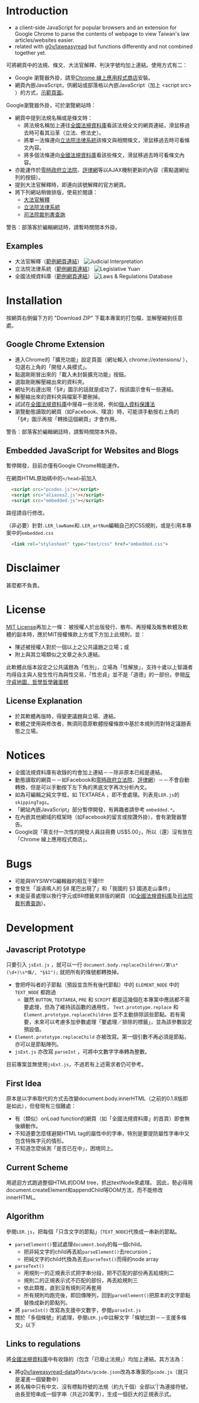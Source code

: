 # Introduction
* a client-side JavaScript for popular browsers and an extension for Google Chrome to parse the contents of webpage to view Taiwan's law articles/websites easier.
* related with [g0v/laweasyread](https://github.com/g0v/laweasyread) but functions differently and not combined together yet.

可將網頁中的法規、條文、大法官解釋、判決字號均加上連結。使用方式有二：
* Google 瀏覽器外掛，請至[Chrome 線上應用程式商店](https://chrome.google.com/webstore/detail/法規亦毒氣/iedodmlnmhobigohbkalkkjlbmdkjalj)安裝。
* 網頁內嵌JavaScript，供網站或部落格以內嵌JavaScript（加上 &lt;script src&gt; ）的方式，[示範頁面](http://kong0107.github.io/zhLawEasyRead)。

Google瀏覽器外掛，可於瀏覽網站時：
* 網頁中提到法規名稱或是條文時：
    * 將法規名稱加上連往[全國法規資料庫](http://law.moj.gov.tw/)看該法規全文的網頁連結，滑鼠移過去時可看其沿革（立法、修法史）。
    * 將單一法條連向[立法院法律系統](http://lis.ly.gov.tw/lgcgi/lglaw)該條文與相關條文，滑鼠移過去時可看條文內容。
    * 將多個法條連向[全國法規資料庫](http://law.moj.gov.tw/)看該些條文，滑鼠移過去時可看條文內容。
* 亦能運作於[零時政府立法院](http://ly.g0v.tw.jit.su/)、[評律網](http://www.pingluweb.com/)等以AJAX機制更新的內容（需點選網址列的按鈕）。
* 提到大法官解釋時，即連向該號解釋的官方網頁。
* 將下列網站稍做排版，使易於閱讀：
    * [大法官解釋](http://www.judicial.gov.tw/constitutionalcourt/p03.asp)
    * [立法院法律系統](http://lis.ly.gov.tw/lgcgi/lglaw)
    * [司法院裁判書查詢](http://jirs.judicial.gov.tw/FJUD/)
    
警告：部落客於編輯網誌時，請暫時關閉本外掛。

## Examples
* 大法官解釋（[範例網頁連結](http://www.judicial.gov.tw/constitutionalcourt/p03_01.asp?expno=617)）
![Judicial Interpretation](http://images.plurk.com/kAGZ-22KieXBnFHCtsKe8DBiD8u.jpg)
* 立法院法律系統（[範例網頁連結](http://lis.ly.gov.tw/lghtml/lawstat/reason2/01183100110400.htm)）
![Legislative Yuan](http://images.plurk.com/kAGZ-5bvO4HGPifAXwkDU9CAs3y.jpg)
* 全國法規資料庫（[範例網頁連結](http://law.moj.gov.tw/LawClass/LawSearchNo.aspx?PC=B0000001&SNo=1079.4,1079.5)）
![Laws & Regulations Database](https://fbcdn-sphotos-h-a.akamaihd.net/hphotos-ak-ash4/1014200_10152542008401393_14309567_n.jpg)

# Installation
按網頁右側偏下方的 "Download ZIP" 下載本專案的打包檔，並解壓縮到任意處。

## Google Chrome Extension
* 進入Chrome的「擴充功能」設定頁面（網址輸入 chrome://extensions/ ），勾選右上角的「開發人員模式」。
* 點選剛剛冒出來的「載入未封裝擴充功能」按鈕。
* 選取剛剛解壓縮出來的資料夾。
* 網址列右邊出現「§#」圖示的話就是成功了，按該圖示會有一些連結。
* 解壓縮出來的資料夾與檔案不要刪掉。
* 試試在[全國法規資料庫](http://law.moj.gov.tw/)中搜尋一些法規，例如[個人資料保護法](http://law.moj.gov.tw/LawClass/LawAll.aspx?PCode=I0050021)
* 瀏覽動態讀取的網頁（如Facebook、噗浪）時，可能須手動按右上角的「§#」圖示再按「轉換這個網頁」才會作用。

警告：部落客於編輯網誌時，請暫時關閉本外掛。

## Embedded JavaScript for Websites and Blogs
暫停開發，目前亦僅有Google Chrome稍能運作。

在網頁HTML原始碼中的`</head>`前加入
```html
  <script src="pcodes.js"></script>
  <script src="aliases2.js"></script>
  <script src="embedded.js"></script>
```
路徑請自行修改。

（非必要）針對`.LER_lawName`和`.LER_artNum`編輯自己的CSS規則，或是引用本專案中的`embedded.css`
```html
  <link rel="stylesheet" type="text/css" href="embedded.css">
```

# Disclaimer
甚麼都不負責。

# License
[MIT License](http://en.wikipedia.org/wiki/MIT_License)再加上一條：
被授權人於出版發行、散布、再授權及販售軟體及軟體的副本時，應於MIT授權條款上方或下方加上此規則，並：
* 陳述被授權人對於一個以上之公共議題之立場；或
* 附上與其立場類似之文章之永久連結。

此軟體此版本設定之公共議題為「性別」，立場為「性解放」，支持十歲以上智識者均得自主與人發生性行為與性交易，「性忠貞」並不是「道德」的一部份。參閱[反守貞地圖．哲學哲學雞蛋糕](http://phiphicake.blogspot.tw/2013/06/blog-post_4.html)

## License Explanation
* 於其軟體再版時，得變更議題與立場、連結。
* 軟體之使用與修改者，無須同意原軟體授權條款中基於本規則而對特定議題表態之立場。

# Notices
* 全國法規資料庫有收錄的均會加上連結－－除非原本已經是連結。
* 動態讀取的網頁－－如Facebook和[零時政府立法院](http://ly.g0v.tw.jit.su/)、[評律網](http://www.pingluweb.com/)）－－不會自動轉換，但是可以手動按下左下角的黑底文字再次分析內文。
* 如為可編輯之純文字框，如 TEXTAREA ，即不會處理。列表見`LER.js`的`skippingTags`。
* 「網站內嵌JavaScript」部分暫停開發，有興趣者請參考 `embedded.*`。
* 在內嵌其他網域的框架時（如Facebook的留言或按讚外掛），會有瀏覽器警告。
* Google說「需支付一次性的開發人員註冊費 US$5.00」，所以（還）沒有放在「Chrome 線上應用程式商店」。

# Bugs
* 可能與WYSIWYG編輯器的相互干擾!!!!
* 會發生「漩渦鳴人的 §8 尾巴出現了」和「我國的 §3 國道走山事件」
* 未能妥善處理以換行字元或BR標籤來排版的網頁（如[全國法規資料庫](http://law.moj.gov.tw/)及[司法院裁判書查詢](http://jirs.judicial.gov.tw/FJUD/)）。

# Development

## Javascript Prototype
只要引入 `jsExt.js` ，就可以一行
`document.body.replaceChildren(/第\s*(\d+)\s*條/, "§$1");`
就把所有的條號都轉換掉。

* 會把呼叫者的子節點（預設並含所有後代節點）中的 `ELEMENT_NODE` 中的 `TEXT_NODE` 都跑過
    * 雖然 `BUTTON`, `TEXTAREA`, `PRE` 和 `SCRIPT` 都是這幾個在本專案中應該都不需要處理，但為了維持該函數的通用性， `Text.prototype.replace` 和 `Element.prototype.replaceChildren` 並不主動排除該些節點。若有需要，未來可以考慮多加參數處理「要處理／排除的標籤」，並為該參數設定預設值。
* `Element.prototype.replaceChild` 亦被改寫。第一個引數不再必須是節點，亦可以是節點陣列。
* `jsExt.js` 亦改寫 `parseInt` ，可將中文數字字串轉為整數。

目前專案並無使用`jsExt.js`，不過若有上述需求者仍可參考。

## First Idea
原本是以字串取代的方式去改變document.body.innerHTML（之前的0.1.8版即是如此），但發現有三個難處：
* 有（類似）onLoad function的網頁（如「全國法規資料庫」的首頁）即會無後續動作。
* 不知道要怎麼樣避開HTML tag的屬性中的字串，特別是要提防屬性字串中又包含特殊字元的情形。
* 不知道怎麼偵測「是否已在<a />中」，困境同上。

## Current Scheme
用遞迴方式跑過整個HTML的DOM tree，抓出textNode來處理。
因此，勢必得用document.createElement和appendChild等DOM方法，而不能修改innerHTML。

## Algorithm
參閱`LER.js`，把每個「只含文字的節點」（`TEXT_NODE`)代換成一串新的節點。

* `parseElement()`嘗試處理`document.body`的每一個child。
    * 把非純文字的child再丟給`parseElement()`去recursion；
    * 把純文字的child代換為丟去`parseText()`而得的node array 
* `parseText()`
    * 用規則一的正規表示式把字串分段，把不匹配的部份再丟給規則二
    * 規則二的正規表示式不匹配的部份，再丟給規則三
    * 依此類推，直到沒有規則可再套用
    * 所有規則均跑完後，即回傳陣列，回到`parseElement()`把原本的文字節點替換成新的節點列。
* 將 `parseInt()` 改寫為支援中文數字，參閱`parseInt.js`
* 關於「多個條號」的處理，參閱`LER.js`中註解文字「條號比對－－支援多條文」以下

## Links to regulations
將[全國法規資料庫](http://law.moj.gov.tw/)中有收錄的（包含「已廢止法規」）均加上連結。其方法為：
* 將[g0v/laweasyread-data](https://github.com/g0v/laweasyread-data)的`data/pcode.json`改為本專案的`pcode.js`（就只是灌進一個變數中）
* 將名稱中只有中文、沒有標點符號的法規（約九千個）全部以'|'為連接符號，由長至短串成一個字串（共近20萬字），生成一個巨大的正規表示式。
